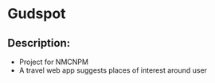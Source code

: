 # Gudspot
## Description:
- Project for NMCNPM
- A travel web app suggests places of interest around user
